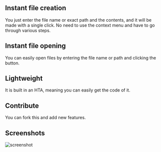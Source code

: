 ## Instant file creation
You just enter the file name or exact path and the contents, and it will be made with a single click. No need to use the context menu and have to go through various steps.
## Instant file opening
You can easily open files by entering the file name or path and clicking the button.
## Lightweight
It is built in an HTA, meaning you can easily get the code of it.
## Contribute
You can fork this and add new features.
## Screenshots
![screenshot](https://github.com/user-attachments/assets/ad02c8c1-46a3-42e4-9946-dc7f1a2f1af6)
